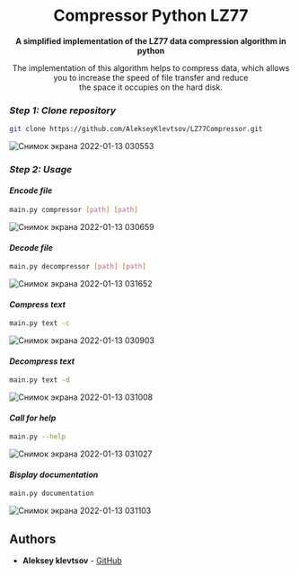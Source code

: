 <!-- markdownlint-configure-file {
  "MD013": {
    "code_blocks": false,
    "tables": false
  },
  "MD033": false,
  "MD041": false
} -->

<div align="center">

# Compressor Python LZ77


####


**A simplified implementation of the LZ77 data compression algorithm in python**

The implementation of this algorithm helps to compress data, which allows <br>
 you to increase the speed of file transfer and reduce <br>
 the space it occupies on the hard disk.


</div>


### *Step 1: Clone repository*

```sh
git clone https://github.com/AlekseyKlevtsov/LZ77Compressor.git
```
![Снимок экрана 2022-01-13 030553](https://user-images.githubusercontent.com/80210745/149242900-2d1e3c7a-1bd0-4907-85ae-b6974ab7f6f9.png)


### *Step 2: Usage*

#### *Encode file*

```sh
main.py compressor [path] [path]
```

![Снимок экрана 2022-01-13 030659](https://user-images.githubusercontent.com/80210745/149242982-9a4176ed-2f68-4ae5-8080-ca96025468b8.png)


#### *Decode file*

```sh
main.py decompressor [path] [path]
```

![Снимок экрана 2022-01-13 031652](https://user-images.githubusercontent.com/80210745/149243431-6dbb53e4-e4db-48e1-819c-24f56ece7a7d.png)



#### *Compress text*

```sh
main.py text -c
```

![Снимок экрана 2022-01-13 030903](https://user-images.githubusercontent.com/80210745/149243133-69ac1562-4250-424c-abbd-af6f98f7f955.png)


#### *Decompress text*

```sh
main.py text -d
```

![Снимок экрана 2022-01-13 031008](https://user-images.githubusercontent.com/80210745/149243139-75c17757-db5d-472a-8f0c-5b8b9d7887b1.png)


#### *Сall for help*

```sh
main.py --help
```

![Снимок экрана 2022-01-13 031027](https://user-images.githubusercontent.com/80210745/149243058-3df92dc6-212b-4e04-b874-44bec6451fb3.png)

#### *Вisplay documentation*

```sh
main.py documentation
```
![Снимок экрана 2022-01-13 031103](https://user-images.githubusercontent.com/80210745/149243053-d753da17-ab1f-49d0-83a8-d984dddb0d04.png)

## Authors

* **Aleksey klevtsov** - [GitHub](https://github.com/AlekseyKlevtsov)


